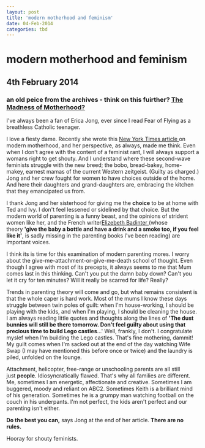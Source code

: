 ```yaml
---
layout: post
title: 'modern motherhood and feminism'
date: 04-Feb-2014
categories: tbd
---
```


# modern motherhood and feminism

## 4th February 2014

<h3 itemprop="name">an old peice from the archives - think on this fuirther? <a href="http://mogantosh.blogspot.com.au/2010/11/madness-of-motherhood.html">The Madness of Motherhood?</a></h3>



<div id="post-body-6908910066596474198" itemprop="description articleBody">I've always been a fan of Erica Jong,   ever since I read Fear of Flying as a breathless Catholic teenager.

I love a fiesty dame. Recently she wrote this <a href="http://online.wsj.com/article/SB10001424052748704462704575590603553674296.html">New York Times article </a>on modern motherhood,   and her perspective,   as always, made me think. Even when I don't agree with the content of a feminist rant, I will always support a womans right to get shouty. And I understand where these second-wave feminists struggle with the new breed; the bobo, bread-bakey, home-makey, earnest mamas of the current Western zeitgeist. (Guilty as charged.) Jong and her crew fought for women to have choices outside of the home. And here their daughters and grand-daughters are, embracing the kitchen that they emancipated us from.

I thank Jong and her sisterhood for giving me the **choice** to be at home with Ted and Ivy. I don't feel lessened or sidelined by that choice. But the modern world of parenting is a funny beast, and the opinions of strident women like her, and the French writer<a href="http://women.timesonline.co.uk/tol/life_and_style/women/article7070165.ece">Elizebeth Badinter </a>(whose theory **'give the baby a bottle and have a drink and a smoke too, if you feel like it'**, is sadly missing in the parenting books I've been reading) are important voices.

I think its is time for this examination of modern parenting mores. I worry about the give-me-attachment-or-give-me-death school of thought. Even though I agree with most of its precepts, it always seems to me that Mum comes last in this thinking. Can't you put the damn baby down? Can't you let it cry for ten minutes? Will it really be scarred for life? Really?

Trends in parenting theory will come and go, but what remains consistent is that the whole caper is hard work. Most of the mums I know these days struggle between twin poles of guilt: when I'm house-working, I should be playing with the kids, and when I'm playing, I should be cleaning the house. I am always reading little quotes and thoughts along the lines of **'The dust bunnies will still be there tomorrow. Don't feel guilty about using that precious time to build Lego castles**...' Well, frankly, I don't. I congratulate myslef when I'm building the Lego castles. That's fine mothering, dammit! My guilt comes when I'm sacked out at the end of the day watching Wife Swap (I may have mentioned this before once or twice) and the laundry is piled, unfolded on the lounge.

Attachment, helicopter, free-range or unschooling parents are all still just **people**. Idiosyncratically flawed. That's why all families are different. Me, sometimes I am energetic, affectionate and creative. Sometimes I am buggered, moody and reliant on ABC2. Sometimes Keith is a brilliant mind of his generation. Sometimes he is a grumpy man watching football on the couch in his underpants. I'm not perfect, the kids aren't perfect and our parenting isn't either.

**Do the best you can,** says Jong at the end of her article. **There are no rules.**

Hooray for shouty feminists.
